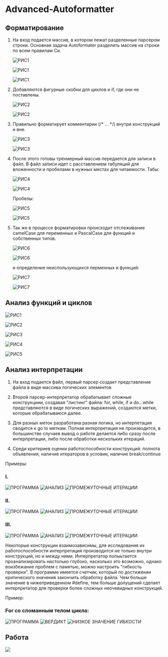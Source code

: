 # Advanced-Autoformatter

## Форматирование
1) На вход подается массив, в котором лежат разделенные парсером строки.
   Основная задача Autoformater разделить массив на строки по всем правилам Си.
   
   ![РИС1](images/pic1.png)
   
   ![РИС1](images/pic12.png)
   
   ![РИС1](images/pic13.png)
   
2) Добавляются фигурные скобки для циклов и if, где они не поставлены.
   
   ![РИС2](images/pic2.png)
   
   ![РИС2](images/pic22.png)
   
3) Правильно форматирует комментарии (/* ... */) внутри конструкций и вне.  
   
   ![РИС3](images/pic3.png)

   ![РИС3](images/pic32.png)
   
4) После этого готовы трёхмерный массив передается для записи в файл.
   В файл записи идет с расставлением табуляций для вложенности и пробелами в нужных местах для читаемости.
   Табы:
   
   ![РИС4](images/pic4.png)

   ![РИС4](images/pic42.png)
   
   Пробелы:
   
   ![РИС5](images/pic5.png)

   ![РИС5](images/pic52.png)

5) Так же в процессе форматировки происходит отслеживание camelCase для переменных и PascalCase для функций и собственных типов.
   
   ![РИС6](images/pic6.png) 

   ![РИС6](images/pic62.png)
   
   и определение неиспользующихся перменных и функций:
   
   ![РИС7](images/pic7.png)

   ![РИС7](images/pic72.png)

## Анализ функций и циклов

   ![РИС1](images/example.c0.png)

   ![РИС2](images/header.h0.png)

   ![РИС3](images/functions_output.png)

   ![РИС4](images/example.c1.png)
   
   ![РИС5](images/functions_output1.png)

## Анализ интерпретации

1) На вход подается файл, первый парсер создает представление файла в виде массива логических элементов
2) Второй парсер-интерпретатор обрабатывает сложные конструкциии, создавая "листинг" файла:
   for, while, if и do...while представляются в виде логических выражений, создаются метки, которые обрабатываюся далее.
   
   
3) Для разных меток разработана разная логика, но интерпетация сводится к go to меткам. Полная интерпретация не 
   производится, в большинстве случаев вывод о работе делается либо сразу после интерпретации, либо после обработки нескольких итераций.
   
4) Среди критериев оценки работоспособности конструкций: полнота объявления, наличие итераторов в условии, наличие break/continue

Примеры:
### I.
![ПРОГРАММА](images/000.jpg)
![АНАЛИЗ](images/001.jpg)
![ПРОМЕЖУТОЧНЫЕ ИТЕРАЦИИ](images/002.jpg)
### II.
![ПРОГРАММА](images/100.jpg)
![АНАЛИЗ](images/101.jpg)
![ПРОМЕЖУТОЧНЫЕ ИТЕРАЦИИ](images/102.jpg)
### III.
![ПРОГРАММА](images/200.jpg)
![АНАЛИЗ](images/201.jpg)
![ПРОМЕЖУТОЧНЫЕ ИТЕРАЦИИ](images/202.jpg)

Некоторые конструкции взаимозависимы, для исследования их работоспособности интерпретация производится не только внутри конструкций, но  и между ними.
Интерпретатор попыьтается проанализировать настолько глубоко, насколько это возможно, однако воизбежание проблем с памятью, можно настроить "гибкость проверки".
В программе имеется счетчик, который по достижении критического значения закончить обработку файла. Чем больше значение в нижеприведенном #define, тем больше допущений сделает интерпретатор для проверки более сложных неочевидных конструкций.

Пример:
### For со сломанным телом цикла:
![ПРОГРАММА](images/uneven_example.PNG)
![ВЕРДИКТ](images/broken_report.PNG)
![НИЗКОЕ ЗНАЧЕНИЕ ГИБКОСТИ](images/exe_def.PNG)

## Работа

![](images/videoso.gif)
